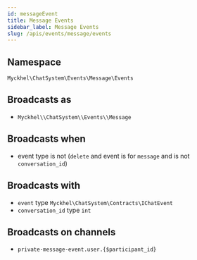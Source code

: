 ```yaml
---
id: messageEvent
title: Message Events
sidebar_label: Message Events
slug: /apis/events/message/events
---
```


## **Namespace**

`Myckhel\ChatSystem\Events\Message\Events`

## **Broadcasts as**
- `Myckhel\\ChatSystem\\Events\\Message`

## **Broadcasts when**
- event type is not (`delete` and event is for `message` and is not `conversation_id`)

## **Broadcasts with**
- `event`  type `Myckhel\ChatSystem\Contracts\IChatEvent`
- `conversation_id`  type `int`

## **Broadcasts on channels**
- `private-message-event.user.{$participant_id}`
